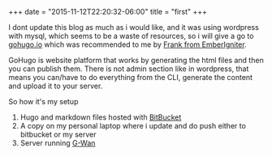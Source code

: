 +++
date = "2015-11-12T22:20:32-06:00"
title = "first"
+++

I dont update this blog as much as i would like, and it was using wordpress with mysql, which seems to be a waste of resources, so i will give a go to [gohugo.io](http://gohugo.io) which was recommended to me by [Frank from EmberIgniter](http://emberigniter.com).

GoHugo is website platform that works by generating the html files and then you can publish them. There is not admin section like in wordpress, that means you can/have to do everything from the CLI, generate the content and upload it to your server.

So how it's my setup

1. Hugo and markdown files hosted with [BitBucket](http://bitbucket.org)
2. A copy on my personal laptop where i update and do push either to bitbucket or my server
3. Server running [G-Wan](http://gwan.com)
